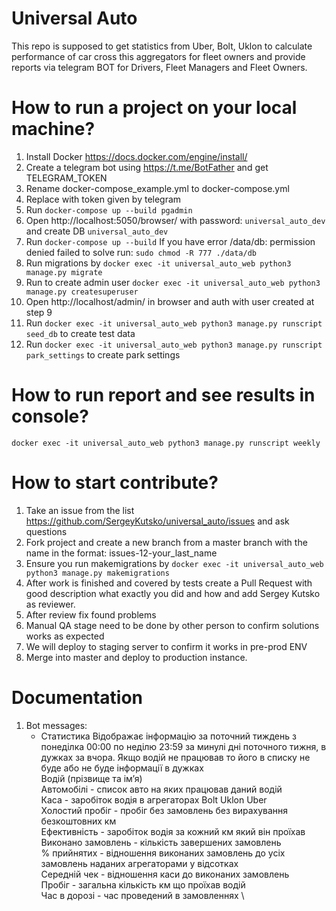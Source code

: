 # Universal Auto
This repo is supposed to get statistics from Uber, Bolt, Uklon to calculate performance of car cross this aggregators for fleet owners and provide reports via telegram BOT for Drivers, Fleet Managers and Fleet Owners. 

# How to run a project on your local machine?
1. Install Docker https://docs.docker.com/engine/install/
2. Create a telegram bot using https://t.me/BotFather and get TELEGRAM_TOKEN 
3. Rename docker-compose_example.yml to docker-compose.yml
4. Replace <add your telegram token here> with token given by telegram
5. Run `docker-compose up --build pgadmin`
6. Open http://localhost:5050/browser/ with password: `universal_auto_dev` and create DB `universal_auto_dev`
7. Run `docker-compose up --build`
If you have error /data/db: permission denied failed to solve run: `sudo chmod -R 777 ./data/db`
8. Run migrations by `docker exec -it universal_auto_web python3 manage.py migrate`
9. Run to create admin user `docker exec -it universal_auto_web python3 manage.py createsuperuser` 
10. Open http://localhost/admin/ in browser and auth with user created at step 9
11. Run `docker exec -it universal_auto_web python3 manage.py runscript seed_db` to create test data
12. Run `docker exec -it universal_auto_web python3 manage.py runscript park_settings` to create park settings

# How to run report and see results in console?
```
docker exec -it universal_auto_web python3 manage.py runscript weekly
```

# How to start contribute?

1. Take an issue from the list  https://github.com/SergeyKutsko/universal_auto/issues and ask questions
2. Fork project and create a new branch from a master branch with the name in the format: issues-12-your_last_name
3. Ensure you run makemigrations by `docker exec -it universal_auto_web python3 manage.py makemigrations`
4. After work is finished and covered by tests create a Pull Request with good description what exactly you did and how and add Sergey Kutsko as reviewer. 
5. After review fix found problems
6. Manual QA stage need to be done by other person to confirm solutions works as expected
7. We will deploy to staging server to confirm it works in pre-prod ENV
8. Merge into master and deploy to production instance. 

# Documentation
1. Bot messages:
   - Статистика
        Відображає інформацію за поточний тиждень з понеділка 00:00 по неділю 23:59 за минулі дні поточного тижня, в дужках за вчора. 
        Якщо водій не працював то його в списку не буде або не буде інформації в дужках\
        Водій (прізвище та імʼя)\
        Автомобілі - список авто на яких працював даний водій\
        Каса - заробіток водія в агрегаторах Bolt Uklon Uber \
        Холостий пробіг - пробіг без замовлень без вирахування безкоштовних км\
        Ефективність - заробіток водія за кожний км який він проїхав\
        Виконано замовлень - кількість завершених замовлень\
        % прийнятих - відношення виконаних замовлень до усіх замовлень наданих агрегаторами у відсотках\
        Середній чек - відношення каси до виконаних замовлень \
        Пробіг - загальна кількість км що проїхав водій \
        Час в дорозі - час проведений в замовленнях \

